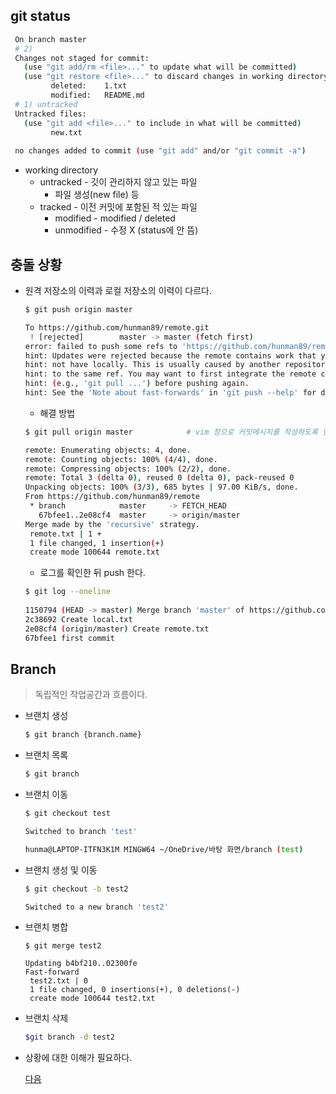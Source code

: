 ## git status

 ```bash
  On branch master
  # 2) 
  Changes not staged for commit:
    (use "git add/rm <file>..." to update what will be committed)
    (use "git restore <file>..." to discard changes in working directory)
          deleted:    1.txt
          modified:   README.md
  # 1) untracked
  Untracked files:
    (use "git add <file>..." to include in what will be committed)
          new.txt
  
  no changes added to commit (use "git add" and/or "git commit -a")
 ```

  - working directory
    - untracked - 깃이 관리하지 않고 있는 파일
      - 파일 생성(new file) 등
    - tracked - 이전 커밋에 포함된 적 있는 파일
      - modified - modified / deleted
      - unmodified - 수정 X (status에 안 뜸)

## 충돌 상황

* 원격 저장소의 이력과 로컬 저장소의 이력이 다르다.

    ```bash
    $ git push origin master
    
    To https://github.com/hunman89/remote.git
     ! [rejected]        master -> master (fetch first) 							# 에러 발생!
    error: failed to push some refs to 'https://github.com/hunman89/remote.git' 	# 원격 저장소의 작업이 로컬에 없다.
    hint: Updates were rejected because the remote contains work that you do
    hint: not have locally. This is usually caused by another repository pushing	# 원격 저장소의 변경 사항을 먼저 통합하는것을 추천
    hint: to the same ref. You may want to first integrate the remote changes
    hint: (e.g., 'git pull ...') before pushing again.
    hint: See the 'Note about fast-forwards' in 'git push --help' for details.
    ```

     * 해결 방법
    	

    ```bash
    $ git pull origin master			# vim 창으로 커밋메시지를 작성하도록 한다. 자동으로 작성된 메시지를 확인 한 뒤,`:wq`로 저장하고 나간다.

    remote: Enumerating objects: 4, done.
    remote: Counting objects: 100% (4/4), done.
    remote: Compressing objects: 100% (2/2), done.
    remote: Total 3 (delta 0), reused 0 (delta 0), pack-reused 0
    Unpacking objects: 100% (3/3), 685 bytes | 97.00 KiB/s, done.
    From https://github.com/hunman89/remote
     * branch            master     -> FETCH_HEAD
       67bfee1..2e08cf4  master     -> origin/master
    Merge made by the 'recursive' strategy.
     remote.txt | 1 +
     1 file changed, 1 insertion(+)
     create mode 100644 remote.txt 
    ```
    * 로그를 확인한 뒤 push 한다.
	```bash
    $ git log --oneline
        	
    1150794 (HEAD -> master) Merge branch 'master' of https://github.com/hunman89/remote into master 		#Merge !!!!
    2c38692 Create local.txt
    2e08cf4 (origin/master) Create remote.txt
    67bfee1 first commit
    ```

## Branch

> 독립적인 작업공간과 흐름이다.

* 브랜치 생성

  ```bash
  $ git branch {branch.name}
  ```

* 브랜치 목록

  ```bash
  $ git branch
  ```

* 브랜치 이동

  ```bash
  $ git checkout test
  
  Switched to branch 'test'
  
  hunma@LAPTOP-ITFN3K1M MINGW64 ~/OneDrive/바탕 화면/branch (test)
  ```

* 브랜치 생성 및 이동

  ```bash
  $ git checkout -b test2
  
  Switched to a new branch 'test2'
  ```

* 브랜치 병합 

  ```
  $ git merge test2
  
  Updating b4bf210..02300fe
  Fast-forward
   test2.txt | 0
   1 file changed, 0 insertions(+), 0 deletions(-)
   create mode 100644 test2.txt
  ```

* 브랜치 삭제

  ```bash
  $git branch -d test2
  ```

* 상황에 대한 이해가 필요하다.

  [다음](branchConflict.md)

